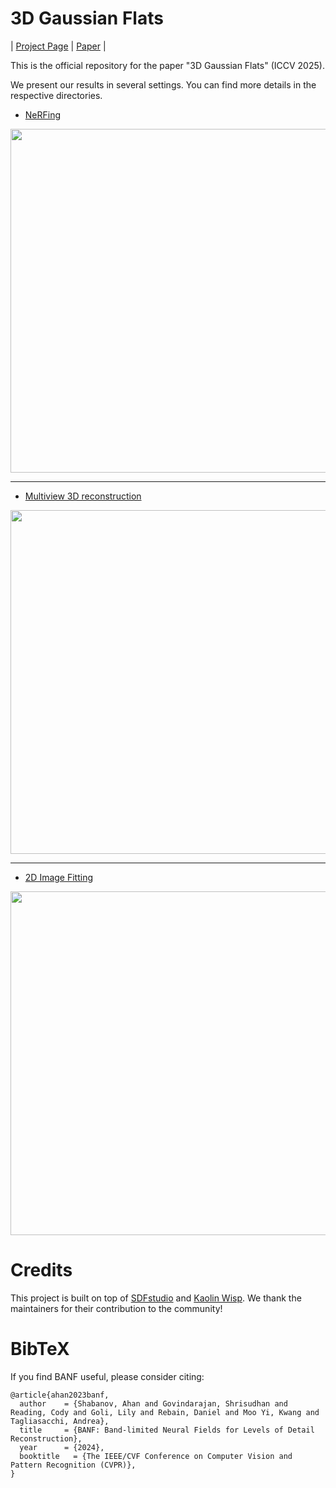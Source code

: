 # 3D Gaussian Flats

| [Project Page](https://theialab.github.io/banf/) | [Paper](https://arxiv.org/abs/2404.13024) |

This is the official repository for the paper "3D Gaussian Flats" (ICCV 2025).

We present our results in several settings. You can find more details in the respective directories.
* [NeRFing](NeRFing/README.md)

<img src="NeRFing/vis_data/NeRFing.gif" width="550">


---

* [Multiview 3D reconstruction](3D_reconstruction/README.md)

<img src="3D_reconstruction/banf/teaser.png" width="550">

---

* [2D Image Fitting](2D_fitting/README.md)

<img src="2D_fitting/vis_data/2d_fitting.gif" width="550">


# Credits
This project is built on top of [SDFstudio](https://github.com/autonomousvision/sdfstudio) and [Kaolin Wisp](https://github.com/NVIDIAGameWorks/kaolin-wisp). We thank the maintainers for their contribution to the community!

# BibTeX
If you find BANF useful, please consider citing:
```
@article{ahan2023banf,
  author    = {Shabanov, Ahan and Govindarajan, Shrisudhan and Reading, Cody and Goli, Lily and Rebain, Daniel and Moo Yi, Kwang and Tagliasacchi, Andrea},
  title     = {BANF: Band-limited Neural Fields for Levels of Detail Reconstruction},
  year      = {2024},
  booktitle   = {The IEEE/CVF Conference on Computer Vision and Pattern Recognition (CVPR)},
}
```
